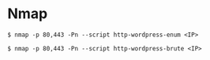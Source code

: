# Nmap

`$ nmap -p 80,443 -Pn --script http-wordpress-enum <IP>`

`$ nmap -p 80,443 -Pn --script http-wordpress-brute <IP>`